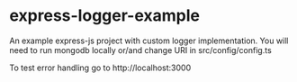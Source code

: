 # express-logger-example
An example express-js project with custom logger implementation.
You will need to run mongodb locally or/and change URI in src/config/config.ts

To test error handling go to http://localhost:3000